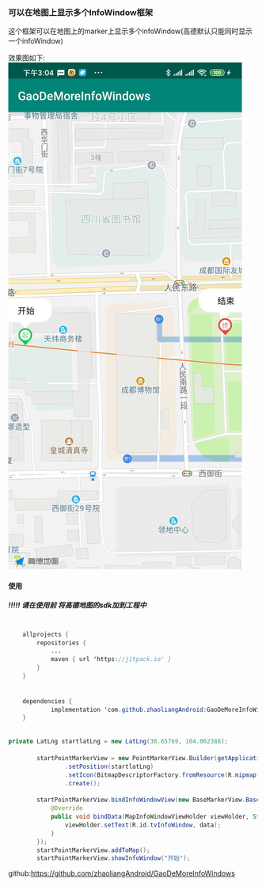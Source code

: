 
### 可以在地图上显示多个InfoWindow框架
这个框架可以在地图上的marker上显示多个infoWindow(高德默认只能同时显示一个infoWindow)

效果图如下:
![image](https://github.com/zhaoliangAndroid/Picture/raw/master/gaodeinfowindows.jpeg)


#### 使用

##### !!!!! 请在使用前 将高德地图的sdk加到工程中

```java

	allprojects {
		repositories {
			...
			maven { url 'https://jitpack.io' }
		}
	}


	dependencies {
	        implementation 'com.github.zhaoliangAndroid:GaoDeMoreInfoWindows:1.0.0'
	}
	
```


```java 
private LatLng startlatLng = new LatLng(30.65769, 104.062388);

        startPointMarkerView = new PointMarkerView.Builder(getApplicationContext(), getAmap())
                .setPosition(startlatLng)
                .setIcon(BitmapDescriptorFactory.fromResource(R.mipmap.amap_start))
                .create();

        startPointMarkerView.bindInfoWindowView(new BaseMarkerView.BaseInfoWindowView<String>(R.layout.info_window, "start") {
            @Override
            public void bindData(MapInfoWindowViewHolder viewHolder, String data) {
                viewHolder.setText(R.id.tvInfoWindow, data);
            }
        });
        startPointMarkerView.addToMap();
        startPointMarkerView.showInfoWindow("开始");

```
github:https://github.com/zhaoliangAndroid/GaoDeMoreInfoWindows

